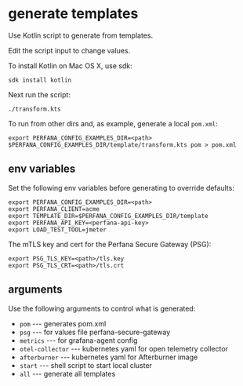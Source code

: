 # generate templates

Use Kotlin script to generate from templates.

Edit the script input to change values.

To install Kotlin on Mac OS X, use sdk:

    sdk install kotlin

Next run the script:

    ./transform.kts

To run from other dirs and, as example, generate a local `pom.xml`:

    export PERFANA_CONFIG_EXAMPLES_DIR=<path>
    $PERFANA_CONFIG_EXAMPLES_DIR/template/transform.kts pom > pom.xml

## env variables

Set the following env variables before generating to override defaults:

```shell
export PERFANA_CONFIG_EXAMPLES_DIR=<path>
export PERFANA_CLIENT=acme
export TEMPLATE_DIR=$PERFANA_CONFIG_EXAMPLES_DIR/template
export PERFANA_API_KEY=<perfana-api-key>
export LOAD_TEST_TOOL=jmeter
```

The mTLS key and cert for the Perfana Secure Gateway (PSG):

```shell
export PSG_TLS_KEY=<path>/tls.key
export PSG_TLS_CRT=<path>/tls.crt
```

## arguments

Use the following arguments to control what is generated:

* `pom` --- generates pom.xml
* `psg` --- for values file perfana-secure-gateway
* `metrics` --- for grafana-agent config
* `otel-collector` --- kubernetes yaml for open telemetry collector
* `afterburner` --- kubernetes yaml for Afterburner image
* `start` --- shell script to start local cluster
* `all` --- generate all templates